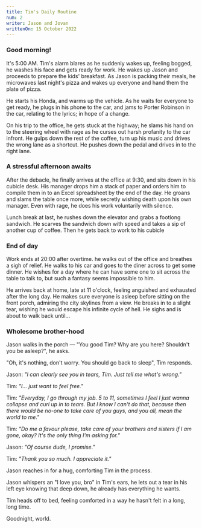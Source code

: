 ```yaml
---
title: Tim's Daily Routine
num: 2
writer: Jason and Jovan
writtenOn: 15 October 2022
---
```


### Good morning!

It's 5:00 AM. Tim's alarm blares as he suddenly wakes up, feeling bogged, he washes his face and gets ready for work. He wakes up Jason and proceeds to prepare the kids' breakfast. As Jason is packing their meals, he microwaves last night's pizza and wakes up everyone and hand them the plate of pizza.

He starts his Honda, and warms up the vehicle. As he waits for everyone to get ready, he plugs in his phone to the car, and jams to Porter Robinson in the car, relating to the lyrics; in hope of a change.

On his trip to the office, he gets stuck at the highway; he slams his hand on to the steering wheel with rage as he curses out harsh profanity to the car infront. He gulps down the rest of the coffee, turn up his music and drives the wrong lane as a shortcut. He pushes down the pedal and drives in to the right lane.

### A stressful afternoon awaits

After the debacle, he finally arrives at the office at 9:30, and sits down in his cubicle desk. His manager drops him a stack of paper and orders him to compile them in to an Excel spreadsheet by the end of the day. He groans and slams the table once more, while secretly wishing death upon his own manager. Even with rage, he does his work voluntarily with silence.

Lunch break at last, he rushes down the elevator and grabs a footlong sandwich. He scarves the sandwich down with speed and takes a sip of another cup of coffee. Then he gets back to work to his cubicle

### End of day

Work ends at 20:00 after overtime. he walks out of the office and breathes a sigh of relief. He walks to his car and goes to the diner across to get some dinner. He wishes for a day where he can have some one to sit across the table to talk to, but such a fantasy seems impossible to him.

He arrives back at home, late at 11 o'clock, feeling anguished and exhausted after the long day. He makes sure everyone is asleep before sitting on the front porch, admiring the city skylines from a view. He breaks in to a slight tear, wishing he would escape his infinite cycle of hell. He sighs and is about to walk back until...

### Wholesome brother-hood

Jason walks in the porch — "You good Tim? Why are you here? Shouldn't you be asleep?", he asks.

"Oh, it's nothing, don't worry. You should go back to sleep", Tim responds.

Jason: _"I can clearly see you in tears, Tim. Just tell me what's wrong."_

Tim: _"I... just want to feel free."_

Tim: _"Everyday, I go through my job. 5 to 11, sometimes I feel I just wanna collapse and curl up in to tears. But I know I can't do that, because then there would be no-one to take care of you guys, and you all, mean the world to me."_

Tim: _"Do me a favour please, take care of your brothers and sisters if I am gone, okay? It's the only thing I'm asking for."_

Jason: _"Of course dude, I promise."_

Tim: _"Thank you so much. I appreciate it."_

Jason reaches in for a hug, comforting Tim in the process.

Jason whispers an "I love you, bro" in Tim's ears, he lets out a tear in his left eye knowing that deep down, he already has everything he wants.

Tim heads off to bed, feeling comforted in a way he hasn't felt in a long, long time.

Goodnight, world.
